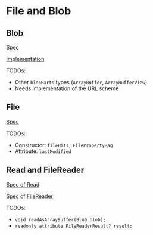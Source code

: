 # File and Blob

## Blob

[Spec](https://w3c.github.io/FileAPI/#dfn-Blob)

[Implementation](https://github.com/servo/servo/blob/master/components/script/dom/blob.rs)

TODOs:

+ Other `blobParts` types (`ArrayBuffer`, `ArrayBufferView`)
+ Needs implementation of the URL scheme

## File

[Spec](https://w3c.github.io/FileAPI/#file)

TODOs:

* Constructor: `fileBits,` `FilePropertyBag`
* Attribute: `lastModified`

## Read and FileReader

[Spec of Read](https://w3c.github.io/FileAPI/#reading-data-section)

[Spec of FileReader](https://w3c.github.io/FileAPI/#APIASynch)


TODOs:

* `void readAsArrayBuffer(Blob blob);`
* `readonly attribute FileReaderResult? result;`


